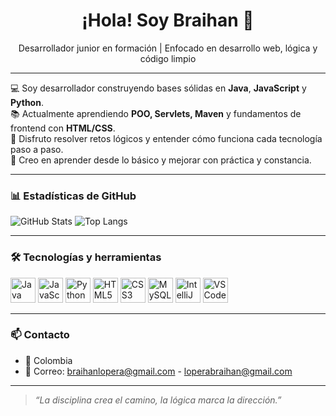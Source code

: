 <h1 align="center">¡Hola! Soy Braihan 👋</h1>

<p align="center">
  Desarrollador junior en formación | Enfocado en desarrollo web, lógica y código limpio
</p>

---

💻 Soy desarrollador construyendo bases sólidas en **Java**, **JavaScript** y **Python**.  
📚 Actualmente aprendiendo **POO, Servlets, Maven** y fundamentos de frontend con **HTML/CSS**.  
🎯 Disfruto resolver retos lógicos y entender cómo funciona cada tecnología paso a paso.  
🚀 Creo en aprender desde lo básico y mejorar con práctica y constancia.

---

### 📊 Estadísticas de GitHub

![GitHub Stats](https://github-readme-stats.vercel.app/api?username=Braihan-Lopera&show_icons=true&theme=radical)
![Top Langs](https://github-readme-stats.vercel.app/api/top-langs/?username=Braihan-Lopera&layout=compact&theme=radical)

---

### 🛠️ Tecnologías y herramientas
<p>
  <img src="https://cdn.jsdelivr.net/gh/devicons/devicon/icons/java/java-original.svg" width="40" alt="Java" />
  <img src="https://cdn.jsdelivr.net/gh/devicons/devicon/icons/javascript/javascript-original.svg" width="40" alt="JavaScript" />
  <img src="https://cdn.jsdelivr.net/gh/devicons/devicon/icons/python/python-original.svg" width="40" alt="Python" />
  <img src="https://cdn.jsdelivr.net/gh/devicons/devicon/icons/html5/html5-original.svg" width="40" alt="HTML5" />
  <img src="https://cdn.jsdelivr.net/gh/devicons/devicon/icons/css3/css3-original.svg" width="40" alt="CSS3" />
  <img src="https://cdn.jsdelivr.net/gh/devicons/devicon/icons/mysql/mysql-original.svg" width="40" alt="MySQL" />
  <img src="https://cdn.jsdelivr.net/gh/devicons/devicon/icons/intellij/intellij-original.svg" width="40" alt="IntelliJ IDEA" />
  <img src="https://cdn.jsdelivr.net/gh/devicons/devicon/icons/vscode/vscode-original.svg" width="40" alt="VS Code" />
</p>

---

### 📫 Contacto
- 📍 Colombia
- 📧 Correo: braihanlopera@gmail.com - loperabraihan@gmail.com
---

> *“La disciplina crea el camino, la lógica marca la dirección.”*


